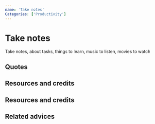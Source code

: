 ```yaml
---
name: 'Take notes'
Categories: ['Productivity']
---
```

# Take notes

Take notes, about tasks, things to learn, music to listen, movies to watch


## Quotes

## Resources and credits

## Resources and credits

## Related advices
